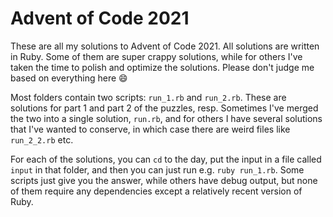 # Advent of Code 2021

These are all my solutions to Advent of Code 2021. All solutions are written in Ruby.
Some of them are super crappy solutions, while for others I've taken the time to
polish and optimize the solutions. Please don't judge me based on everything here :smile:

Most folders contain two scripts: `run_1.rb` and `run_2.rb`. These are solutions for
part 1 and part 2 of the puzzles, resp. Sometimes I've merged the two into a single
solution, `run.rb`, and for others I have several solutions that I've wanted to conserve,
in which case there are weird files like `run_2_2.rb` etc.

For each of the solutions, you can `cd` to the day, put the input in a file called `input`
in that folder, and then you can just run e.g. `ruby run_1.rb`. Some scripts just give you
the answer, while others have debug output, but none of them require any dependencies
except a relatively recent version of Ruby.

